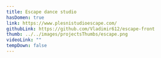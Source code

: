```yaml
---
title: Escape dance studio
hasDomen: true
link: https://www.plesnistudioescape.com/
githubLink: https://github.com/Vladimir612/escape-front
thumb: ../../images/projectsThumbs/escape.png
videoLink: ""
tempDown: false
---
```

